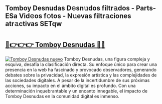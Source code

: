 ## Tomboy Desnudas D𝚎sn𝚞dos filtr𝚊dos - Parts-ESa Vid𝚎os f𝚘tos - N𝚞evas filtr𝚊ciones atr𝚊ctivas SETqw

# <h2><a href="http://mb3047.tromn.icu/?c=Tomboy+Desnudas">🔗👉👉👉 Tomboy Desnudas 🔗🔗</a></h2>

[![Tomboy Desnudas nuevo](https://i.imgur.com/pEAQMta.gif)](http://mb3047.tromn.icu/?c=Tomboy+Desnudas)
Tomboy Desnudas, una figura compleja y esquiva, desafía la clasificación directa. Su enfoque único para crear una presencia en la web ha fascinado y provocado observadores, generando debates sobre la privacidad, la expresión artística y las complejidades de las sociedades digitales. A pesar de la incertidumbre de sus próximas acciones, su impacto en el ámbito digital es profundo. Con una determinación inquebrantable y un encanto innegable, el impacto de Tomboy Desnudas en la comunidad digital es inmenso.
